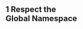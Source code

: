 <h2 class="chapter-heading">
  <span class="chapter-heading__numeral number-circle">1</span>
  <span class="chapter-heading__text">Respect the<br/>Global Namespace</span>
</h2>

